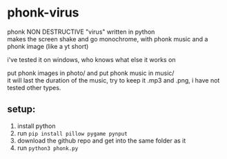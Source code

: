 # phonk-virus
phonk NON DESTRUCTIVE "virus" written in python   
makes the screen shake and go monochrome, with phonk music and a phonk image (like a yt short)  

i've tested it on windows, who knows what else it works on

put phonk images in photo/ and put phonk music in music/  
it will last the duration of the music, try to keep it .mp3 and .png, i have not tested other types.

## setup:
1. install python 
2. run `pip install pillow pygame pynput`
3. download the github repo and get into the same folder as it
4. run `python3 phonk.py`
   
